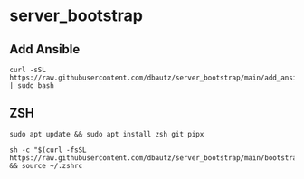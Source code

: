 # server_bootstrap

## Add Ansible
```
curl -sSL https://raw.githubusercontent.com/dbautz/server_bootstrap/main/add_ansible.sh | sudo bash
```



## ZSH
```
sudo apt update && sudo apt install zsh git pipx
```


```
sh -c "$(curl -fsSL https://raw.githubusercontent.com/dbautz/server_bootstrap/main/bootstrap_shell.sh)" && source ~/.zshrc
```
